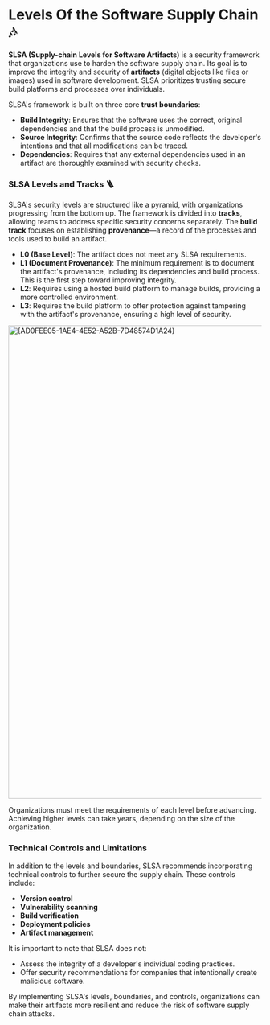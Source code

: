# Levels Of the Software Supply Chain  🎶
**SLSA (Supply-chain Levels for Software Artifacts)** is a security framework that organizations use to harden the software supply chain. Its goal is to improve the integrity and security of **artifacts** (digital objects like files or images) used in software development. SLSA prioritizes trusting secure build platforms and processes over individuals.

SLSA's framework is built on three core **trust boundaries**:
* **Build Integrity**: Ensures that the software uses the correct, original dependencies and that the build process is unmodified.
* **Source Integrity**: Confirms that the source code reflects the developer's intentions and that all modifications can be traced.
* **Dependencies**: Requires that any external dependencies used in an artifact are thoroughly examined with security checks.

### SLSA Levels and Tracks 🪜
SLSA's security levels are structured like a pyramid, with organizations progressing from the bottom up. The framework is divided into **tracks**, allowing teams to address specific security concerns separately. The **build track** focuses on establishing **provenance**—a record of the processes and tools used to build an artifact.

* **L0 (Base Level)**: The artifact does not meet any SLSA requirements.
* **L1 (Document Provenance)**: The minimum requirement is to document the artifact's provenance, including its dependencies and build process. This is the first step toward improving integrity.
* **L2**: Requires using a hosted build platform to manage builds, providing a more controlled environment.
* **L3**: Requires the build platform to offer protection against tampering with the artifact's provenance, ensuring a high level of security.

<img width="1261" height="941" alt="{AD0FEE05-1AE4-4E52-A52B-7D48574D1A24}" src="https://github.com/user-attachments/assets/d38a0bee-139f-4348-ad86-f545fbbfb399" />


Organizations must meet the requirements of each level before advancing. Achieving higher levels can take years, depending on the size of the organization.

### Technical Controls and Limitations
In addition to the levels and boundaries, SLSA recommends incorporating technical controls to further secure the supply chain. These controls include:
* **Version control**
* **Vulnerability scanning**
* **Build verification**
* **Deployment policies**
* **Artifact management**

It is important to note that SLSA does not:
* Assess the integrity of a developer's individual coding practices.
* Offer security recommendations for companies that intentionally create malicious software.

By implementing SLSA's levels, boundaries, and controls, organizations can make their artifacts more resilient and reduce the risk of software supply chain attacks.
